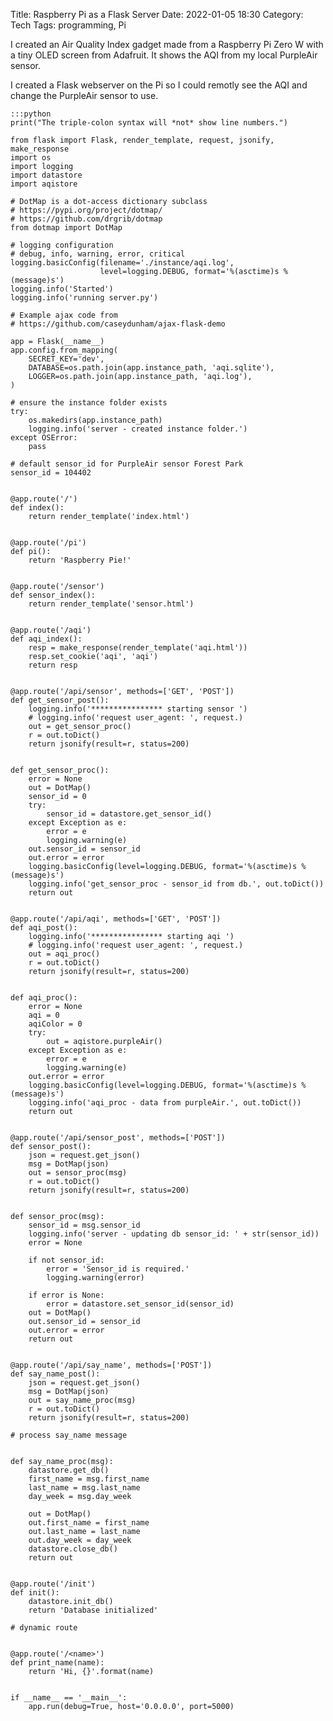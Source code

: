 Title: Raspberry Pi as a Flask Server
Date: 2022-01-05 18:30
Category: Tech
Tags: programming, Pi

I created an Air Quality Index gadget made from a Raspberry Pi Zero W with a tiny OLED screen from Adafruit. It shows the AQI from my local PurpleAir sensor. 

I created a Flask webserver on the Pi so I could remotly see the AQI and change the PurpleAir sensor to use.



    :::python
    print("The triple-colon syntax will *not* show line numbers.")

    from flask import Flask, render_template, request, jsonify, make_response
    import os
    import logging
    import datastore
    import aqistore

    # DotMap is a dot-access dictionary subclass
    # https://pypi.org/project/dotmap/
    # https://github.com/drgrib/dotmap
    from dotmap import DotMap

    # logging configuration
    # debug, info, warning, error, critical
    logging.basicConfig(filename='./instance/aqi.log',
                        level=logging.DEBUG, format='%(asctime)s %(message)s')
    logging.info('Started')
    logging.info('running server.py')

    # Example ajax code from
    # https://github.com/caseydunham/ajax-flask-demo

    app = Flask(__name__)
    app.config.from_mapping(
        SECRET_KEY='dev',
        DATABASE=os.path.join(app.instance_path, 'aqi.sqlite'),
        LOGGER=os.path.join(app.instance_path, 'aqi.log'),
    )

    # ensure the instance folder exists
    try:
        os.makedirs(app.instance_path)
        logging.info('server - created instance folder.')
    except OSError:
        pass

    # default sensor_id for PurpleAir sensor Forest Park
    sensor_id = 104402


    @app.route('/')
    def index():
        return render_template('index.html')


    @app.route('/pi')
    def pi():
        return 'Raspberry Pie!'


    @app.route('/sensor')
    def sensor_index():
        return render_template('sensor.html')


    @app.route('/aqi')
    def aqi_index():
        resp = make_response(render_template('aqi.html'))
        resp.set_cookie('aqi', 'aqi')
        return resp


    @app.route('/api/sensor', methods=['GET', 'POST'])
    def get_sensor_post():
        logging.info('**************** starting sensor ')
        # logging.info('request user_agent: ', request.)
        out = get_sensor_proc()
        r = out.toDict()
        return jsonify(result=r, status=200)


    def get_sensor_proc():
        error = None
        out = DotMap()
        sensor_id = 0
        try:
            sensor_id = datastore.get_sensor_id()
        except Exception as e:
            error = e
            logging.warning(e)
        out.sensor_id = sensor_id
        out.error = error
        logging.basicConfig(level=logging.DEBUG, format='%(asctime)s %(message)s')
        logging.info('get_sensor_proc - sensor_id from db.', out.toDict())
        return out


    @app.route('/api/aqi', methods=['GET', 'POST'])
    def aqi_post():
        logging.info('**************** starting aqi ')
        # logging.info('request user_agent: ', request.)
        out = aqi_proc()
        r = out.toDict()
        return jsonify(result=r, status=200)


    def aqi_proc():
        error = None
        aqi = 0
        aqiColor = 0
        try:
            out = aqistore.purpleAir()
        except Exception as e:
            error = e
            logging.warning(e)
        out.error = error
        logging.basicConfig(level=logging.DEBUG, format='%(asctime)s %(message)s')
        logging.info('aqi_proc - data from purpleAir.', out.toDict())
        return out


    @app.route('/api/sensor_post', methods=['POST'])
    def sensor_post():
        json = request.get_json()
        msg = DotMap(json)
        out = sensor_proc(msg)
        r = out.toDict()
        return jsonify(result=r, status=200)


    def sensor_proc(msg):
        sensor_id = msg.sensor_id
        logging.info('server - updating db sensor_id: ' + str(sensor_id))
        error = None

        if not sensor_id:
            error = 'Sensor_id is required.'
            logging.warning(error)

        if error is None:
            error = datastore.set_sensor_id(sensor_id)
        out = DotMap()
        out.sensor_id = sensor_id
        out.error = error
        return out


    @app.route('/api/say_name', methods=['POST'])
    def say_name_post():
        json = request.get_json()
        msg = DotMap(json)
        out = say_name_proc(msg)
        r = out.toDict()
        return jsonify(result=r, status=200)

    # process say_name message


    def say_name_proc(msg):
        datastore.get_db()
        first_name = msg.first_name
        last_name = msg.last_name
        day_week = msg.day_week

        out = DotMap()
        out.first_name = first_name
        out.last_name = last_name
        out.day_week = day_week
        datastore.close_db()
        return out


    @app.route('/init')
    def init():
        datastore.init_db()
        return 'Database initialized'

    # dynamic route


    @app.route('/<name>')
    def print_name(name):
        return 'Hi, {}'.format(name)


    if __name__ == '__main__':
        app.run(debug=True, host='0.0.0.0', port=5000)

